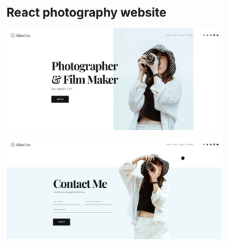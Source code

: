 # React photography website

![Homepage screen capture](home.png?raw=true "Homepage screen capture")

![Homepage screen capture](contact.png?raw=true "Homepage screen capture")
